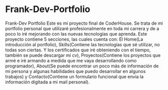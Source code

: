 # Frank-Dev-Portfolio
Frank-Dev Portfolio
Este es mi proyecto final de CoderHouse. Se trata de mi portfolio personal que utilizaré profesionalmente en toda mi carrera y de a poco lo 
iré mejorando con las nuevas tecnologías que aprenda. Este proyecto contiene 5 secciones, las cuales cuenta con: El Home(La introducción al portfolio), 
Skills(Contiene las tecnologías que sé utilizar, no todas son ciertas. Y los certificados que iré obteniendo con el tiempo, también se puede descargar mi cv),
Proyectos(Contiene los proyectos que armé e iré armando a medida que me vaya desarrollando como programador), About(Se puede encontrar un poco más de información 
de mi persona y algunas habilidades que puedo desarrollar en algunos trabajos) y Contacto(Contiene un formulario funcional que envia la información digitada a mi mail personal).
